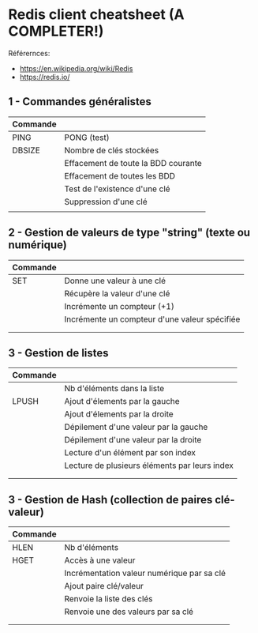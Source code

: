 # Redis client cheatsheet (A COMPLETER!)

Référernces:
- https://en.wikipedia.org/wiki/Redis
- https://redis.io/
  
## 1 - Commandes généralistes

| Commande |   |
|----|-----|
| PING | PONG (test) |
| DBSIZE | Nombre de clés stockées |
|    | Effacement de toute la BDD courante |
|  | Effacement de toutes les BDD |
|  | Test de l'existence d'une clé |
|  | Suppression d'une clé |
|  |  |


## 2 - Gestion de valeurs de type "string" (texte ou numérique)

| Commande |   |
|----|-----|
| SET | Donne une valeur à une clé |
|  | Récupère la valeur d'une clé |
|  | Incrémente un compteur (+1) |
|  | Incrémente un compteur d'une valeur spécifiée |
|  |  |
|  |  |


## 3 - Gestion de listes

| Commande |   |
|----|-----|
|  | Nb d'éléments dans la liste |
| LPUSH | Ajout d'élements par la gauche |
|  | Ajout d'élements par la droite |
|  | Dépilement d'une valeur par la gauche |
|  | Dépilement d'une valeur par la droite |
|  | Lecture d'un élément par son index |
|  | Lecture de plusieurs éléments par leurs index |
|  |  |
|  |  |

## 3 - Gestion de Hash (collection de paires clé-valeur)

| Commande |   |
|----|-----|
| HLEN | Nb d'éléments |
| HGET | Accès à une valeur |
|    | Incrémentation valeur numérique par sa clé |
|  | Ajout paire clé/valeur |
|  | Renvoie la liste des clés |
|  | Renvoie une des valeurs par sa clé |
|  |  |
|  |  |





